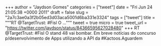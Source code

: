 
+++
author = "Jaydson Gomes"
categories = ["tweet"]
date = "Fri Jun 24 21:05:38 +0000 2011"
draft = false
slug = "2a7c3ae0a3f2b05ed3d03aca5001d6ba331e3324"
tags = ["tweet"]
title = """RT @TargetTrust: #Fisl O ..."""
tweet = true
micro = true
tweet_url = "https://twitter.com/jaydson/status/84366595627028480"
+++
RT @TargetTrust: #Fisl O stand 48 vai bombar. Em breve notícias do concurso p/desenvolvimento de Apps utilizando a API da #Kactoos.Aguardem
